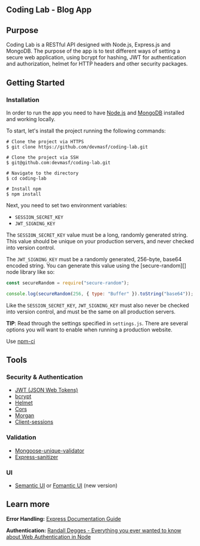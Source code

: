 ## Coding Lab - Blog App

## Purpose

Coding Lab is a RESTful API designed with Node.js, Express.js and MongoDB.
The purpose of the app is to test different ways of setting a secure web
application, using bcrypt for hashing, JWT for authentication and authorization,
helmet for HTTP headers and other security packages.

## Getting Started

### Installation

In order to run the app you need to have [Node.js](https://nodejs.org/en/) and
[MongoDB](https://docs.mongodb.com/manual/administration/install-community/)
installed and working locally.

To start, let's install the project running the following commands:

```console
# Clone the project via HTTPS
$ git clone https://github.com/devmasf/coding-lab.git

# Clone the project via SSH
$ git@github.com:devmasf/coding-lab.git

# Navigate to the directory
$ cd coding-lab

# Install npm
$ npm install
```

Next, you need to set two environment variables:

- `SESSION_SECRET_KEY`
- `JWT_SIGNING_KEY`

The `SESSION_SECRET_KEY` value must be a long, randomly generated string. This
value should be unique on your production servers, and never checked into
version control.

The `JWT_SIGNING_KEY` must be a randomly generated, 256-byte, base64 encoded
string. You can generate this value using the [secure-random][] node library
like so:

```javascript
const secureRandom = require("secure-random");

console.log(secureRandom(256, { type: "Buffer" }).toString("base64"));
```

Like the `SESSION_SECRET_KEY`, `JWT_SIGNING_KEY` must also never be checked into
version control, and must be the same on all production servers.

**TIP**: Read through the settings specified in `settings.js`. There are
several options you will want to enable when running a production website.

Use [npm-ci](https://docs.npmjs.com/cli/ci)

## Tools

### Security & Authentication

- [JWT (JSON Web Tokens)](https://jwt.io/)
- [bcrypt](https://github.com/dcodeIO/bcrypt.js/)
- [Helmet](https://helmetjs.github.io/)
- [Cors](https://github.com/expressjs/cors)
- [Morgan](https://github.com/expressjs/morgan)
- [Client-sessions](https://github.com/mozilla/node-client-sessions)

### Validation

- [Mongoose-unique-validator](https://github.com/blakehaswell/mongoose-unique-validator)
- [Express-sanitizer](https://github.com/markau/express-sanitizer)

### UI

- [Semantic UI](https://semantic-ui.com/) or
  [Fomantic UI](https://semantic-ui.com/) (new version)

## Learn more

**Error Handling:**
[Express Documentation Guide](https://expressjs.com/en/guide/error-handling.html)

**Authentication:**
[Randall Degges - Everything you ever wanted to know about Web Authentication in Node](https://www.youtube.com/watch?v=i7of02icPyQ&feature=youtu.be&t=35)
